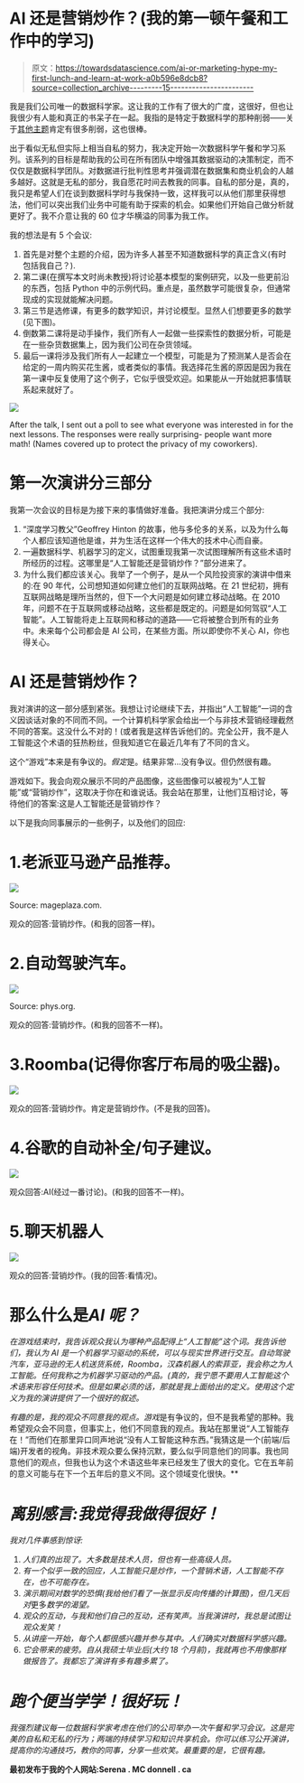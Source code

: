 # AI 还是营销炒作？(我的第一顿午餐和工作中的学习)

> 原文：<https://towardsdatascience.com/ai-or-marketing-hype-my-first-lunch-and-learn-at-work-a0b596e8dcb8?source=collection_archive---------15----------------------->

我是我们公司唯一的数据科学家。这让我的工作有了很大的广度，这很好，但也让我很少有人能和真正的书呆子在一起。我指的是特定于数据科学的那种削弱——关于[其他主题](https://geekandsundry.com/shows/critical-role/)肯定有很多削弱，这也很棒。

出于看似无私但实际上相当自私的努力，我决定开始一次数据科学午餐和学习系列。该系列的目标是帮助我的公司在所有团队中增强其数据驱动的决策制定，而不仅仅是数据科学团队。对数据进行批判性思考并强调潜在数据集和商业机会的人越多越好。这就是无私的部分，我自愿花时间去教我的同事。自私的部分是，真的，我只是希望人们在谈到数据科学时与我保持一致，这样我可以从他们那里获得想法，他们可以突出我们业务中可能有助于探索的机会。如果他们开始自己做分析就更好了。我不介意让我的 60 位才华横溢的同事为我工作。

我的想法是有 5 个会议:

1.  首先是对整个主题的介绍，因为许多人甚至不知道数据科学的真正含义(有时包括我自己？).
2.  第二课(在撰写本文时尚未教授)将讨论基本模型的案例研究，以及一些更前沿的东西，包括 Python 中的示例代码。重点是，虽然数学可能很复杂，但通常现成的实现就能解决问题。
3.  第三节是选修课，有更多的数学知识，并讨论模型。显然人们想要更多的数学(见下图)。
4.  倒数第二课将是动手操作，我们所有人一起做一些探索性的数据分析，可能是在一些杂货数据集上，因为我们公司在杂货领域。
5.  最后一课将涉及我们所有人一起建立一个模型，可能是为了预测某人是否会在给定的一周内购买花生酱，或者类似的事情。我选择花生酱的原因是因为我在第一课中反复使用了这个例子，它似乎很受欢迎。如果能从一开始就把事情联系起来就好了。

![](img/66ff83c456782688ce994a3d63e5b7da.png)

After the talk, I sent out a poll to see what everyone was interested in for the next lessons. The responses were really surprising- people want more math! (Names covered up to protect the privacy of my coworkers).

# 第一次演讲分三部分

我第一次会议的目标是为接下来的事情做好准备。我把演讲分成三个部分:

1.  “深度学习教父”Geoffrey Hinton 的故事，他与多伦多的关系，以及为什么每个人都应该知道他是谁，并为生活在这样一个伟大的技术中心而自豪。
2.  一遍数据科学、机器学习的定义，试图重现我第一次试图理解所有这些术语时所经历的过程。这哪里是“人工智能还是营销炒作？”部分进来了。
3.  为什么我们都应该关心。我举了一个例子，是从一个风险投资家的演讲中借来的:在 90 年代，公司想知道如何建立他们的互联网战略。在 21 世纪初，拥有互联网战略是理所当然的，但下一个大问题是如何建立移动战略。在 2010 年，问题不在于互联网或移动战略，这些都是既定的。问题是如何驾驭“人工智能”。人工智能将走上互联网和移动的道路——它将被整合到所有的业务中。未来每个公司都会是 AI 公司，在某些方面。所以即使你不关心 AI，你也得关心。

# AI 还是营销炒作？

我对演讲的这一部分感到紧张。我想让讨论继续下去，并指出“人工智能”一词的含义因谈话对象的不同而不同。一个计算机科学家会给出一个与非技术营销经理截然不同的答案。这没什么不对的！(或者我是这样告诉他们的。完全公开，我不是人工智能这个术语的狂热粉丝，但我知道它在最近几年有了不同的含义。

这个“游戏”本来是有争议的。*假定*是。结果非常…没有争议。但仍然很有趣。

游戏如下。我会向观众展示不同的产品图像，这些图像可以被视为“人工智能”或“营销炒作”，这取决于你在和谁说话。我会站在那里，让他们互相讨论，等待他们的答案:这是人工智能还是营销炒作？

以下是我向同事展示的一些例子，以及他们的回应:

# 1.老派亚马逊产品推荐。

![](img/f861336bedea63ffea4d4ac851b96fec.png)

Source: mageplaza.com.

观众的回答:营销炒作。(和我的回答一样)。

# 2.自动驾驶汽车。

![](img/bdc9f1602d2159ff18faa117ad1be407.png)

Source: phys.org.

观众的回答:营销炒作。(和我的回答不一样)。

# 3.Roomba(记得你客厅布局的吸尘器)。

![](img/a9e0a8d145267b305748ee99a68b40e7.png)

观众的回答:营销炒作。肯定是营销炒作。(不是我的回答)。

# 4.谷歌的自动补全/句子建议。

![](img/8f009f3fb58b4ca3e44ba8edc82aa9b3.png)

观众回答:AI(经过一番讨论)。(和我的回答不一样)。

# 5.聊天机器人

![](img/1cad7461962a1fc4b5f2bd7391a622f4.png)

观众的回答:营销炒作。(我的回答:看情况)。

# 那么什么是*AI 呢？*

*在游戏结束时，我告诉观众我认为哪种产品配得上“人工智能”这个词。我告诉他们，我认为 AI 是一个机器学习驱动的系统，可以与现实世界进行交互。自动驾驶汽车，亚马逊的无人机送货系统，Roomba，汉森机器人的索菲亚，我会称之为人工智能。任何我称之为机器学习驱动的产品。(真的，我宁愿不要用人工智能这个术语来形容任何技术。但是如果必须的话，那就是我上面给出的定义。使用这个定义为我的演讲提供了一个很好的叙述。*

*有趣的是，我的观众不同意我的观点。游戏*是有争议的，但不是我希望的那种。我希望观众会不同意，但事实上，他们不同意我的观点。我站在那里说“人工智能存在！”而他们在那里异口同声地说“没有人工智能这种东西。”我猜这是一个(前端/后端)开发者的视角。非技术观众要么保持沉默，要么似乎同意他们的同事。我也同意他们的观点，但我也认为这个术语这些年来已经发生了很大的变化。它在五年前的意义可能与在下一个五年后的意义不同。这个领域变化很快。**

# *离别感言:我觉得我做得很好！*

*我对几件事感到惊讶:*

1.  *人们真的出现了。大多数是技术人员，但也有一些高级人员。*
2.  *有一个似乎一致的回应，人工智能只是炒作，一个营销术语，人工智能不存在，也不可能存在。*
3.  *演示期间对数学的恐惧(我给他们看了一张显示反向传播的计算图)，但几天后对*更多*数学的渴望。*
4.  *观众的互动，与我和他们自己的互动，还有笑声。当我演讲时，我总是试图让观众发笑！*
5.  *从讲座一开始，每个人都很感兴趣并参与其中。人们确实对数据科学感兴趣。*
6.  *它会带来的疲劳。自从我硕士毕业后(大约 18 个月前)，我就再也不用像那样做报告了。我都忘了演讲有多有趣多累了。*

# *跑个便当学学！很好玩！*

*我强烈建议每一位数据科学家考虑在他们的公司举办一次午餐和学习会议。这是完美的自私和无私的行为；两端的持续学习和知识共享机会。你可以练习公开演讲，提高你的沟通技巧，教你的同事，分享一些欢笑。最重要的是，它很有趣。*

**最初发布于我的个人网站:Serena . MC donnell . ca**